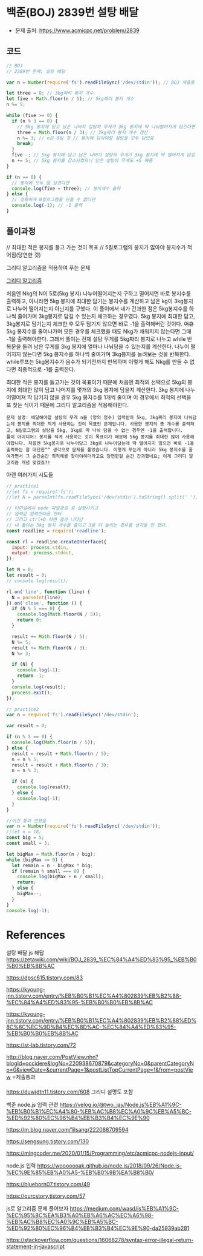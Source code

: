 # 백준(BOJ) 2839번 설탕 배달

- 문제 출처: https://www.acmicpc.net/problem/2839

## 코드

```js
// BOJ
// 2389번 문제: 설탕 배달

var n = Number(require('fs').readFileSync('/dev/stdin')); // BOJ 제출용 코드. 입력값을 받는 코드이며 입력값을 숫자로 받기 위해 Number로 감쌈 // 초기 n은 봉지에 나눠담을 설탕 n킬로그램을 의미

let three = 0; // 3kg짜리 봉지 개수
let five = Math.floor(n / 5); // 5kg짜리 봉지 개수
n %= 5;

while (five >= 0) {
  if (n % 3 == 0) {
    // 5kg 봉지에 담고 남은 나머지 설탕의 무게가 3kg 봉지에 딱 나눠떨어지게 담긴다면
    three = Math.floor(n / 3); // 3kg짜리 봉지 개수 갱신
    n %= 3; // n은 0일 것 // 봉지에 담아야할 설탕을 모두 담았음
    break;
  }
  five--; // 5kg 봉지에 담고 남은 나머지 설탕의 무게가 3kg 봉지에 딱 떨어지게 담길 수 없다면 five를 감소시킴(5kg 짜리 봉지수를 한 개 감소시키는 것)
  n += 5; // 5kg 봉지를 감소시켰으니 남은 설탕의 무게도 +5 해줌
}

if (n == 0) {
  // 봉지에 모두 잘 담겼다면
  console.log(five + three); // 봉지개수 출력
} else {
  // 정확하게 N킬로그램을 만들 수 없다면
  console.log(-1); // -1 출력
}
```

## 풀이과정

// 최대한 적은 봉지를 들고 가는 것이 목표
// 5킬로그램의 봉지가 많아야 봉지수가 적어짐(당연한 것)

그리디 알고리즘을 적용하여 푸는 문제

[그리디 알고리즘]()

처음엔 Nkg의 N이 5로(5kg 봉지) 나누어떨어지는지 구하고 떨어지면 바로 봉지수를 출력하고, 아니라면 5kg 봉지에 최대한 담기는 봉지수를 계산하고 남은 kg이 3kg봉지로 나누어 떨어지는지 아닌지를 구했다.
이 풀이에서 내가 간과한 점은 5kg봉지수를 하나씩 줄여가며 3kg봉지로 담길 수 있는지 체크하는 경우였다.
5kg 봉지에 최대한 담고, 3kg봉지로 담기는지 체크한 후 모두 담기지 않으면 바로 -1을 출력해버린 것이다. ~~어휴~~
5kg 봉지수를 줄여나가며 모든 경우를 체크했을 때도 Nkg가 채워지지 않는다면 그때 -1을 출력해야한다.
그래서 풀이는 전체 설탕 무게를 5kg짜리 봉지로 나누고 while 반복문을 돌려 남은 무게를 3kg 봉지에 얼마나 나눠담을 수 있는지를 계산한다. 나누어 떨어지지 않는다면 5kg 봉지수를 하나씩 줄여가며 3kg봉지를 늘려보는 것을 반복한다. while루프는 5kg봉지수가 음수가 되기전까지 반복하며 이렇게 해도 Nkg를 만들 수 없다면 최종적으로 -1를 출력한다.

최대한 적은 봉지를 들고가는 것이 목표이기 때문에 처음엔 최적의 선택으로 5kg의 봉지에 최대한 많이 담고 나머지를 몇개의 3kg 봉지에 담을지 계산한다. 3kg 봉지에 나누어떨어져 딱 담기지 않을 경우 5kg 봉지수를 1개씩 줄이며 이 경우에서 최적의 선택을 또 찾는 식이기 때문에 그리디 알고리즘을 적용해야한다.

```
문제 설명: 배달해야할 설탕의 무게 n을 (양의 정수) 입력받아 5kg, 3kg짜리 봉지에 나눠담는데 봉지를 최대한 적게 사용하는 것이 목표인 문제입니다. 사용한 봉지의 총 개수를 출력하고, N킬로그램의 설탕을 5kg, 3kg로 딱 나눠 담을 수 없는 경우엔 -1을 출력합니다.
풀이 아이디어: 봉지를 적게 사용하는 것이 목표이기 때문에 5kg 봉지를 최대한 많이 사용해야합니다. 처음엔 5kg봉지로 나누어담고 3kg로 나누어담는데 딱 떨어지지 않으면 바로 -1을 출력하는 참 대단한^^ 생각으로 문제를 풀었습니다. 이렇게 푸는게 아니라 5kg 봉지수를 줄여가면서 그 순간순간 최적해를 찾아야하더라고요 당연한걸 순간 간과했네요; 이게 그리디 알고리즘 개념 맞겠죠?!
```

아랜 여러가지 시도들

```js
// practice1
//let fs = require('fs');
//let N = parseInt(fs.readFileSync('/dev/stdin').toString().split(' '));

// 터미널에서 node 파일경로 로 실행시키고
// 입력값 입력한다음 엔터
// 그리고 ctrl+D 하면 결과 나타남
// 내 풀이는 5kg 봉지 개수를 줄이고 3을 더 늘리는 경우를 생각을 안 했다.
const readline = require('readline');

const rl = readline.createInterface({
  input: process.stdin,
  output: process.stdout,
});

let N = 0;
let result = 0;
// console.log(result);

rl.on('line', function (line) {
  N = parseInt(line);
}).on('close', function () {
  if (N % 5 === 0) {
    console.log(Math.floor(N / 5));
    return 0;
  }

  result += Math.floor(N / 5);
  N %= 5;
  result += Math.floor(N / 3);
  N %= 3;

  if (N) {
    console.log(-1);
    return -1;
  }
  console.log(result);
  process.exit();
});
```

```js
// practice2
var n = require('fs').readFileSync('/dev/stdin');

var result = 0;

if (n % 5 == 0) {
  console.log(Math.floor(n / 5));
} else {
  result = result + Math.floor(n / 5);
  n = n % 5;
  result = result + Math.floor(n / 3);
  n = n % 3;

  if (n) {
    console.log(result);
  } else {
    console.log(-1);
  }
}
```

```js
//이건 통과 안됐음
var n = Number(require('fs').readFileSync('/dev/stdin'));
//let n = 18;
const big = 5;
const small = 3;

let bigMax = Math.floor(n / big);
while (bigMax >= 0) {
  let remain = n - bigMax * big;
  if (remain % small === 0) {
    console.log(bigMax + n / small);
    return;
  } else {
    bigMax--;
  }
}
console.log(-1);
```

# References

설탕 배달 js 해답
https://zetawiki.com/wiki/BOJ_2839_%EC%84%A4%ED%83%95_%EB%B0%B0%EB%8B%AC

https://dpsc615.tistory.com/83

https://kyoung-jnn.tistory.com/entry/%EB%B0%B1%EC%A4%802839%EB%B2%88-%EC%84%A4%ED%83%95-%EB%B0%B0%EB%8B%AC

https://kyoung-jnn.tistory.com/entry/%EB%B0%B1%EC%A4%802839%EB%B2%88%ED%8C%8C%EC%9D%B4%EC%8D%AC-%EC%84%A4%ED%83%95-%EB%B0%B0%EB%8B%AC

https://st-lab.tistory.com/72

http://blog.naver.com/PostView.nhn?blogId=occidere&logNo=220938670879&categoryNo=0&parentCategoryNo=0&viewDate=&currentPage=1&postListTopCurrentPage=1&from=postView ⭐제출통과

https://duwjdtn11.tistory.com/608 그리디 설명도 포함

백준 node.js 입력 관련
https://velog.io/@two_jay/Node.js%EB%A1%9C-%EB%B0%B1%EC%A4%80-%EB%AC%B8%EC%A0%9C%EB%A5%BC-%ED%92%80%EC%96%B4%EB%B3%B4%EC%9E%90

https://m.blog.naver.com/1ilsang/222088709594

https://sengsung.tistory.com/130

https://mingcoder.me/2020/01/15/Programming/etc/acmicpc-nodejs-input/

node.js 입력
https://wooooooak.github.io/node.js/2018/09/26/Node.js-%EC%9E%85%EB%A0%A5-%EB%B0%9B%EA%B8%B0/

https://bluehorn07.tistory.com/49

https://ourcstory.tistory.com/57

js로 알고리즘 문제 풀어보자
https://medium.com/wasd/js%EB%A1%9C-%EC%95%8C%EA%B3%A0%EB%A6%AC%EC%A6%98-%EB%AC%B8%EC%A0%9C%EB%A5%BC-%ED%92%80%EC%96%B4%EB%B3%B4%EC%9E%90-da25939ab281

https://stackoverflow.com/questions/16068278/syntax-error-illegal-return-statement-in-javascript

